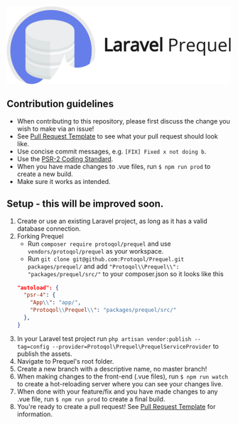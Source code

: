 ![Laravel Prequel](./assets/prequel.png)

## Contribution guidelines

- When contributing to this repository, please first discuss the change you wish to make via an issue!
- See [Pull Request Template](./github/pull_request_template.md) to see what your pull request should look like.
- Use concise commit messages, e.g. `[FIX] Fixed x not doing b`.
- Use the [PSR-2 Coding Standard](https://github.com/php-fig/fig-standards/blob/master/accepted/PSR-2-coding-style-guide.md).
- When you have made changes to .vue files, run `$ npm run prod` to create a new build.
- Make sure it works as intended.

## Setup - this will be improved soon.
1. Create or use an existing Laravel project, as long as it has a valid database connection.
2.  Forking Prequel
    - Run `composer require protoqol/prequel` and use `vendors/protoqol/prequel` as your workspace.
    - Run `git clone git@github.com:Protoqol/Prequel.git packages/prequel/` and add `"Protoqol\\Prequel\\": "packages/prequel/src/"` to
    your composer.json so it looks like this 
    ```json
    "autoload": {
      "psr-4": {
        "App\\": "app/",
        "Protoqol\\Prequel\\": "packages/prequel/src/"
      },
    }
    ```
3. In your Laravel test project run `php artisan vendor:publish --tag=config --provider=Protoqol\Prequel\PrequelServiceProvider` to publish the assets.
4. Navigate to Prequel's root folder. 
5. Create a new branch with a descriptive name, no master branch!
6. When making changes to the front-end (.vue files), run `$ npm run watch` to create a hot-reloading server where you can see your changes live. 
7. When done with your feature/fix and you have made changes to any .vue file, run `$ npm run prod` to create a final build. 
8. You're ready to create a pull request! See [Pull Request Template](./github/pull_request_template.md) for information.
